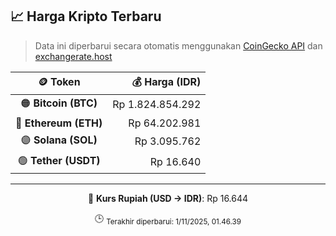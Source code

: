 

<!-- HARGA_KRIPTO -->
## 📈 Harga Kripto Terbaru

> Data ini diperbarui secara otomatis menggunakan [CoinGecko API](https://www.coingecko.com/) dan [exchangerate.host](https://exchangerate.host/)

<div align="center">

| 🪙 Token | 💰 Harga (IDR) |
|:------:|---------------:|
| 🟠 **Bitcoin (BTC)**   | Rp 1.824.854.292 |
| 🔵 **Ethereum (ETH)**  | Rp 64.202.981 |
| 🟣 **Solana (SOL)**    | Rp 3.095.762 |
| 🟢 **Tether (USDT)**   | Rp 16.640 |

---

💱 **Kurs Rupiah (USD → IDR)**: Rp 16.644

🕒 <sub>Terakhir diperbarui: 1/11/2025, 01.46.39</sub>

</div>
<!-- /HARGA_KRIPTO -->